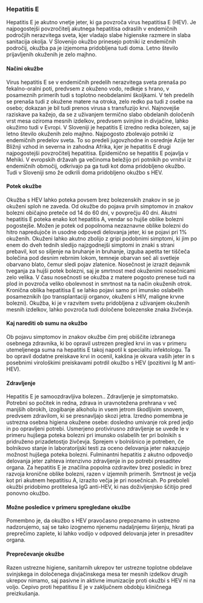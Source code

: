 ### Hepatitis E

Hepatitis E je akutno vnetje jeter, ki ga povzroča virus hepatitisa E (HEV). Je najpogostejši povzročitelj akutnega hepatitisa odraslih v endemičnih področjih nerazvitega sveta, kjer vladajo slabe higienske razmere in slaba sanitacija okolja. V Slovenijo okužbo prinesejo potniki iz endemičnih področij, okužba pa je izjemoma pridobljena tudi doma. Letno število prijavljenih okuženih je zelo majhno.
 
#### Načini okužbe
Virus hepatitis E se v endemičnih predelih nerazvitega sveta prenaša po fekalno-oralni poti, predvsem z okuženo vodo, redkeje s hrano, v posameznih primerih tudi s toplotno neobdelanimi školjkami. V teh predelih se prenaša tudi z okužene matere na otroka, zelo redko pa tudi z osebe na osebo; dokazan je bil tudi prenos virusa s transfuzijo krvi. Najnovejše raziskave pa kažejo, da se z uživanjem termično slabo obdelanih določenih vrst mesa oziroma mesnih izdelkov, predvsem svinjine in divjačine, lahko okužimo tudi v Evropi.
V Sloveniji je hepatitis E izredno redka bolezen, saj je letno število okuženih zelo majhno. Najpogosto zbolevajo potniki iz endemičnih predelov sveta. To so predeli jugovzhodne in osrednje Azije ter Bližnji vzhod in severna in zahodna Afrika, kjer je hepatitis E drugi najpogostejši povzročitelj hepatitisa. Epidemično se hepatitis E pojavlja v Mehiki. V evropskih državah ga večinoma beležijo pri potnikih po vrnitvi iz endemičnih območij, odkrivajo pa ga tudi kot doma pridobljeno okužbo. Tudi v Sloveniji smo že odkrili doma pridobljeno okužbo s HEV.
 
#### Potek okužbe
Okužba s HEV lahko poteka povsem brez bolezenskih znakov in se jo okuženi sploh ne zaveda. Od okužbe do pojava prvih simptomov in znakov bolezni običajno preteče od 14 do 60 dni, v povprečju 40 dni. Akutni hepatitis E poteka enako kot hepatitis A, vendar so hujše oblike bolezni pogostejše. Možen je potek od popolnoma nezaznavne oblike bolezni do hitro napredujoče in usodne odpovedi delovanja jeter, ki se pojavi pri 1% okuženih. Okuženi lahko akutno zbolijo z gripi podobnimi simptomi, ki jim po enem do dveh tednih sledijo najzgodnejši simptomi in znaki s strani prebavil, kot so siljenje na bruhanje in bruhanje, izguba apetita ter tiščeča bolečina pod desnim rebrnim lokom, temneje obarvan seč ali svetleje obarvano blato, čemur sledi pojav zlatenice. Nosečnost je izrazit dejavnik tveganja za hujši potek bolezni, saj je smrtnost med okuženimi nosečnicami zelo velika. V času nosečnosti se okužba z matere pogosto prenese tudi na plod in povzroča veliko obolevnost in smrtnost na ta način okuženih otrok. Kronična oblika hepatitisa E se lahko pojavi samo pri imunsko oslabelih posameznikih (po transplantaciji organov, okuženi s HIV, maligne krvne bolezni). Okužba, ki je v razvitem svetu pridobljena z uživanjem okuženih mesnih izdelkov, lahko povzroča tudi določene bolezenske znaka živčevja.
 
#### Kaj narediti ob sumu na okužbo
Ob pojavu simptomov in znakov okužbe čim prej obiščite izbranega osebnega zdravnika, ki bo opravil ustrezen pregled krvi in vas v primeru utemeljenega suma na hepatitis E takoj napotil k specialitu infektologu.  Ta bo opravil dodatne preiskave krvi in ocenil, kakšna je okvara vaših jeter in s posebnimi virološkimi preiskavami potrdil okužbo s HEV (pozitivni Ig M anti-HEV).
 
#### Zdravljenje
Hepatitis E je samoozdravljiva bolezen.. Zdravljenje je simptomatsko. Potrebni so počitek in redna, zdrava in uravnotežena prehrana v več manjših obrokih, izogibanje alkoholu in vsem jetrom škodljivim snovem, predvsem zdravilom, ki se presnavljajo skozi jetra. Izredno pomembna je ustrezna osebna higiena okužene osebe: dosledno umivanje rok pred jedjo in po opravljeni potrebi. Usmerjeno protivirusno zdravljenje se uvede le v primeru hujšega poteka bolezni pri imunsko oslabelih ter pri bolnikih s pridruženo prizadetostjo živčevja. Sprejem v bolnišnico je potreben, če bolnikovo stanje in laboratorijski testi za oceno delovanja jeter nakazujejo možnost hujšega poteka bolezni. Fulminantni hepatitis z akutno odpovedjo delovanja jeter zahteva intenzivno zdravljenje in po potrebi presaditev organa. Za hepatitis E je značilna popolna ozdravitev brez posledic in brez razvoja kronične oblike bolezni, razen v izjemnih primerih. Smrtnost je večja kot pri akutnem hepatitisu A, izrazito večja je pri nosečnicah.
Po preboleli okužbi pridobimo protitelesa IgG anti-HEV, ki nas doživljenjsko ščitijo pred ponovno okužbo.
 
#### Možne posledice v primeru spregledane okužbe
Pomembno je, da okužbo s HEV pravočasno prepoznamo in ustrezno nadzorujemo, saj se tako izognemo njenemu nadaljnjemu širjenju, hkrati pa preprečimo zaplete, ki lahko vodijo v odpoved delovanja jeter in presaditev organa.
 
#### Preprečevanje okužbe
Razen ustrezne higiene, sanitarnih ukrepov ter ustrezne toplotne obdelave svinjskega in določenega divjačinskega mesa ter mesnih izdelkov drugih ukrepov nimamo, saj pasivne in aktivne imunizacije proti okužbi s HEV ni na voljo. Cepivo proti hepatitisu E je v zaključnem obdobju kliničnega preizkušanja.

